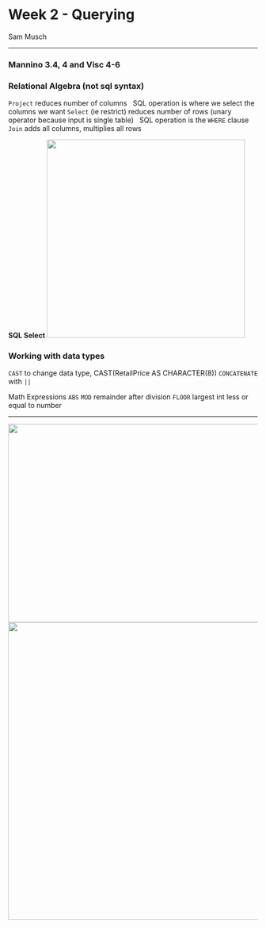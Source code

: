Week 2 - Querying
================
Sam Musch

------------------------------------------------------------------------

### Mannino 3.4, 4 and Visc 4-6

### Relational Algebra (not sql syntax)

`Project` reduces number of columns
  SQL operation is where we select the columns we want
`Select` (ie restrict) reduces number of rows (unary operator because input is single table)
  SQL operation is the `WHERE` clause
`Join` adds all columns, multiplies all rows

**SQL Select**
<img src="https://i.imgur.com/Ldt6m6Q.png" width="400px" />

### Working with data types

`CAST` to change data type, CAST(RetailPrice AS CHARACTER(8))
`CONCATENATE` with `||`

Math Expressions
`ABS`
`MOD` remainder after division
`FLOOR` largest int less or equal to number

------------------------------------------------------------------------

<img src="https://i.imgur.com/btRY6tQ.png" width="600px" height="400px" />

<img src="https://i.imgur.com/QP5KbDE.png" width="600px" />
